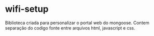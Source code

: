 # wifi-setup
Biblioteca criada para personalizar o portal web do mongoose.
Contem separação do codigo fonte entre arquivos html, javascript e css.
